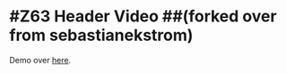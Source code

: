 #Z63 Header Video
##(forked over from sebastianekstrom)
===========
Demo over [here](http://zerosixthree.se/labs/video-header/).